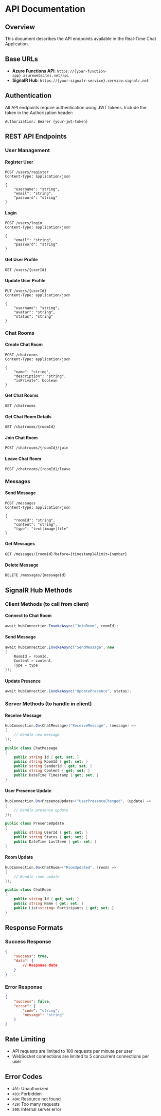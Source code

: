 # API Documentation

## Overview
This document describes the API endpoints available in the Real-Time Chat Application.

## Base URLs
- **Azure Functions API**: `https://{your-function-app}.azurewebsites.net/api`
- **SignalR Hub**: `https://{your-signalr-service}.service.signalr.net`

## Authentication
All API endpoints require authentication using JWT tokens. Include the token in the Authorization header:
```
Authorization: Bearer {your-jwt-token}
```

## REST API Endpoints

### User Management

#### Register User
```http
POST /users/register
Content-Type: application/json

{
    "username": "string",
    "email": "string",
    "password": "string"
}
```

#### Login
```http
POST /users/login
Content-Type: application/json

{
    "email": "string",
    "password": "string"
}
```

#### Get User Profile
```http
GET /users/{userId}
```

#### Update User Profile
```http
PUT /users/{userId}
Content-Type: application/json

{
    "username": "string",
    "avatar": "string",
    "status": "string"
}
```

### Chat Rooms

#### Create Chat Room
```http
POST /chatrooms
Content-Type: application/json

{
    "name": "string",
    "description": "string",
    "isPrivate": boolean
}
```

#### Get Chat Rooms
```http
GET /chatrooms
```

#### Get Chat Room Details
```http
GET /chatrooms/{roomId}
```

#### Join Chat Room
```http
POST /chatrooms/{roomId}/join
```

#### Leave Chat Room
```http
POST /chatrooms/{roomId}/leave
```

### Messages

#### Send Message
```http
POST /messages
Content-Type: application/json

{
    "roomId": "string",
    "content": "string",
    "type": "text|image|file"
}
```

#### Get Messages
```http
GET /messages/{roomId}?before={timestamp}&limit={number}
```

#### Delete Message
```http
DELETE /messages/{messageId}
```

## SignalR Hub Methods

### Client Methods (to call from client)

#### Connect to Chat Room
```csharp
await hubConnection.InvokeAsync("JoinRoom", roomId);
```

#### Send Message
```csharp
await hubConnection.InvokeAsync("SendMessage", new
{
    RoomId = roomId,
    Content = content,
    Type = type
});
```

#### Update Presence
```csharp
await hubConnection.InvokeAsync("UpdatePresence", status);
```

### Server Methods (to handle in client)

#### Receive Message
```csharp
hubConnection.On<ChatMessage>("ReceiveMessage", (message) =>
{
    // Handle new message
});

public class ChatMessage
{
    public string Id { get; set; }
    public string RoomId { get; set; }
    public string SenderId { get; set; }
    public string Content { get; set; }
    public DateTime Timestamp { get; set; }
}
```

#### User Presence Update
```csharp
hubConnection.On<PresenceUpdate>("UserPresenceChanged", (update) =>
{
    // Handle presence update
});

public class PresenceUpdate
{
    public string UserId { get; set; }
    public string Status { get; set; }
    public DateTime LastSeen { get; set; }
}
```

#### Room Update
```csharp
hubConnection.On<ChatRoom>("RoomUpdated", (room) =>
{
    // Handle room update
});

public class ChatRoom
{
    public string Id { get; set; }
    public string Name { get; set; }
    public List<string> Participants { get; set; }
}
```

## Response Formats

### Success Response
```json
{
    "success": true,
    "data": {
        // Response data
    }
}
```

### Error Response
```json
{
    "success": false,
    "error": {
        "code": "string",
        "message": "string"
    }
}
```

## Rate Limiting
- API requests are limited to 100 requests per minute per user
- WebSocket connections are limited to 5 concurrent connections per user

## Error Codes
- `401`: Unauthorized
- `403`: Forbidden
- `404`: Resource not found
- `429`: Too many requests
- `500`: Internal server error